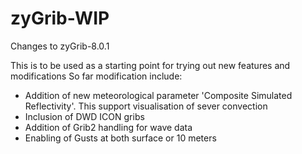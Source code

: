 # zyGrib-WIP
Changes to zyGrib-8.0.1

This is to be used as a starting point for trying out new features and modifications
So far modification include:
- Addition of new meteorological parameter 'Composite Simulated Reflectivity'. This support visualisation of sever convection
- Inclusion of DWD ICON gribs
- Addition of Grib2 handling for wave data
- Enabling of Gusts at both surface or 10 meters

